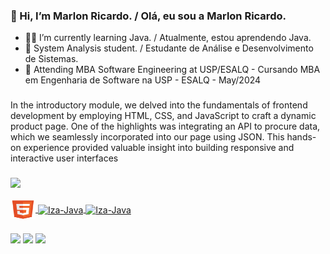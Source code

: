 ### 👋 Hi, I’m Marlon Ricardo. / Olá, eu sou a Marlon Ricardo.

- 👨‍💻 I’m currently learning Java. / Atualmente, estou aprendendo Java.
- 📘 System Analysis student. / Estudante de Análise e Desenvolvimento de Sistemas. 
- 📙 Attending MBA Software Engineering at USP/ESALQ - Cursando MBA em Engenharia de Software na USP - ESALQ - May/2024

###

In the introductory module, we delved into the fundamentals of frontend development by employing HTML, CSS, and JavaScript to craft a dynamic product page. One of the highlights was integrating an API to procure data, which we seamlessly incorporated into our page using JSON. This hands-on experience provided valuable insight into building responsive and interactive user interfaces

###

<div>
  <a href="https://github.com/marlonricardo">
  <img height="180em" src="https://github-readme-stats.vercel.app/api/top-langs/?username=ricardmarlon&layout=compact&langs_count=7&theme=dracula"/>
</div>
  
  
<div style="display: inline_block"><br>
  <img align="center" alt="Iza-HTML" height="30" width="40" src="https://raw.githubusercontent.com/devicons/devicon/master/icons/html5/html5-original.svg">
  <img align="center" alt="Iza-Java" height="30" width="40" src="https://cdn.jsdelivr.net/gh/devicons/devicon/icons/java/java-original.svg" />
  <img align="center" alt="Iza-Java" height="30" width="40" src="https://cdn.jsdelivr.net/gh/devicons/devicon/icons/spring/spring-original.svg" />        
          
          
</div>
  
###
  
<div> 
  <a href="https://www.linkedin.com/in/marlonmro/" target="_blank"><img src="https://img.shields.io/badge/-LinkedIn-%230077B5?style=for-the-badge&logo=linkedin&logoColor=white" target="_blank"></a> 
  <a href = "mailto:mroricardo@gmail.com"><img src="https://img.shields.io/badge/-Gmail-%23333?style=for-the-badge&logo=gmail&logoColor=white" target="_blank"></a>
  <a href="https://instagram.com/ricardmarlon" target="_blank"><img src="https://img.shields.io/badge/-Instagram-%23E4405F?style=for-the-badge&logo=instagram&logoColor=white" target="_blank"></a>
